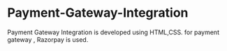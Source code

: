 # Payment-Gateway-Integration

Payment Gateway Integration is developed using HTML,CSS. for payment gateway , Razorpay is used.

